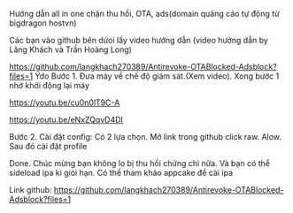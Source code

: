 Hướng dẫn all in one chặn thu hồi, OTA, ads(domain quảng cáo tự động từ bigdragon hostvn) 

Các bạn vào github bên dứoi lấy video hướng dẫn (video hướng dẫn by Lãng Khách và Trần Hoàng Long)

https://github.com/langkhach270389/Antirevoke-OTABlocked-Adsblock?files=1
Ydo
Bước 1. Đưa máy về chế độ giám sát.(Xem video). Xong bước 1 nhớ khởi động lại máy

https://youtu.be/cu0n0lT9C-A

https://youtu.be/eNxZQqvD4DI

Bước 2. Cài đặt config: Có 2 lựa chọn. 
Mở link trong github click raw. Alow. Sau đó cài đặt profile

Done. Chúc mừng  bạn không lo bị thu hồi chứng chỉ nữa. Và bạn có thể sideload ipa ki giói hạn. Có thể tham khảo appcake để cài ipa

Link github:
https://github.com/langkhach270389/Antirevoke-OTABlocked-Adsblock?files=1